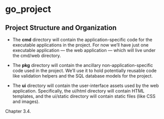 # go_project



## Project Structure and Organization
* The **cmd** directory will contain the application-specific code for the
executable applications in the project. For now we’ll have just one
executable application — the web application — which will live under
the cmd/web directory.

* The **pkg** directory will contain the ancillary non-application-specific
code used in the project. We’ll use it to hold potentially reusable code
like validation helpers and the SQL database models for the project.

* The **ui** directory will contain the user-interface assets used by the web application.
  Specifically, the ui/html directory will contain HTML templates, and the ui/static directory 
  will contain static files (like CSS and images).

Chapter 3.4.